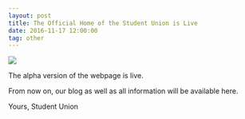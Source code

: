 ```yaml
---
layout: post
title: The Official Home of the Student Union is Live
date: 2016-11-17 12:00:00
tag: other
---
```


<img src="{{ site.baseurl }}/img/post/slogo.png" class="img">

The alpha version of the webpage is live.

From now on, our blog as well as all information will be available here.

Yours,
Student Union